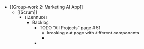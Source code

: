 - [[Group-work 2: Marketing AI App]]
	- [[Scrum]]
		- [[Zenhub]]
			- Backlog:
				- TODO “All Projects” page # 51
					- breaking out page with different components
					-
				-
